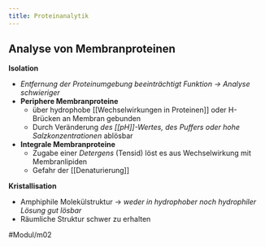 ```yaml
---
title: Proteinanalytik
---
```

## Analyse von Membranproteinen

**Isolation**

- *Entfernung der Proteinumgebung beeinträchtigt Funktion → Analyse schwieriger*
- **Periphere Membranproteine**
    - über hydrophobe [[Wechselwirkungen in Proteinen]] oder H-Brücken an Membran gebunden
    - Durch Veränderung *des [[pH]]-Wertes, des Puffers oder hohe Salzkonzentrationen* ablösbar
- **Integrale Membranproteine**
    - Zugabe einer *Detergens* (Tensid) löst es aus Wechselwirkung mit Membranlipiden
    - Gefahr der [[Denaturierung]]

**Kristallisation** 

- Amphiphile Molekülstruktur → *weder in hydrophober noch hydrophiler Lösung gut lösbar*
- Räumliche Struktur schwer zu erhalten

#Modul/m02